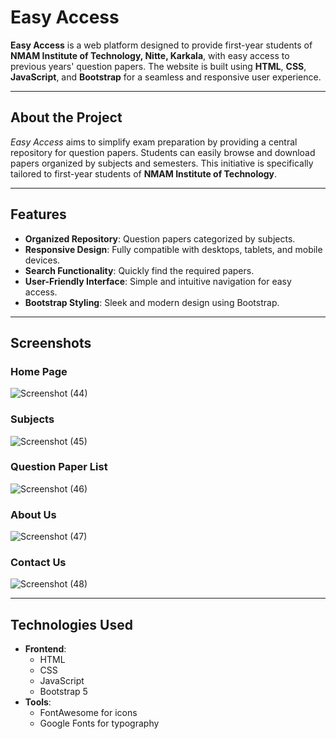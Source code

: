 # Easy Access

**Easy Access** is a web platform designed to provide first-year students of **NMAM Institute of Technology, Nitte, Karkala**, with easy access to previous years' question papers. The website is built using **HTML**, **CSS**, **JavaScript**, and **Bootstrap** for a seamless and responsive user experience.

---


## About the Project

*Easy Access* aims to simplify exam preparation by providing a central repository for question papers. Students can easily browse and download papers organized by subjects and semesters. This initiative is specifically tailored to first-year students of **NMAM Institute of Technology**.

---

## Features

- **Organized Repository**: Question papers categorized by subjects.
- **Responsive Design**: Fully compatible with desktops, tablets, and mobile devices.
- **Search Functionality**: Quickly find the required papers.
- **User-Friendly Interface**: Simple and intuitive navigation for easy access.
- **Bootstrap Styling**: Sleek and modern design using Bootstrap.

---

## Screenshots

### Home Page
![Screenshot (44)](https://github.com/user-attachments/assets/973e33c7-7e78-43bf-9ba4-7c22a13c311d)

### Subjects
![Screenshot (45)](https://github.com/user-attachments/assets/c71164b2-a850-46ea-b9d9-e3674baeda3f)

### Question Paper List
![Screenshot (46)](https://github.com/user-attachments/assets/90098887-28dd-463e-ac75-aca810a7b94a)

### About Us
![Screenshot (47)](https://github.com/user-attachments/assets/f202cc68-9b4b-47c1-b279-345ed76f6879)

### Contact Us
![Screenshot (48)](https://github.com/user-attachments/assets/c0da1fc9-b0fa-4b39-b77e-513dd59452e8)





---

## Technologies Used

- **Frontend**:
  - HTML
  - CSS
  - JavaScript
  - Bootstrap 5
- **Tools**:
  - FontAwesome for icons
  - Google Fonts for typography






